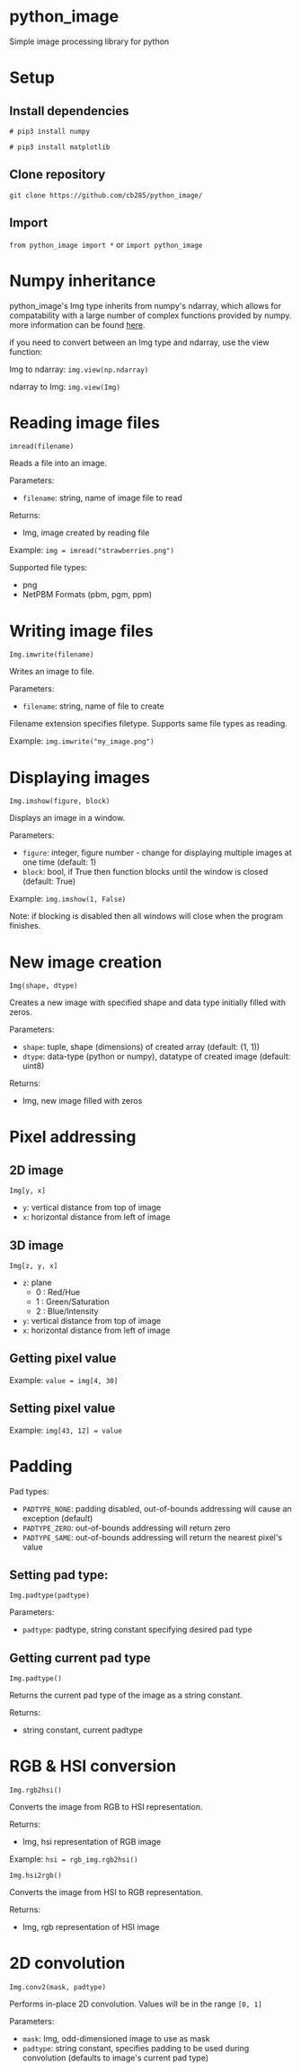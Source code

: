 # python_image
Simple image processing library for python

# Setup
## Install dependencies
`# pip3 install numpy`

`# pip3 install matplotlib`

## Clone repository
`git clone https://github.com/cb285/python_image/`

## Import
`from python_image import *` or `import python_image`

# Numpy inheritance
python_image's Img type inherits from numpy's ndarray, which allows for compatability with a large number of complex functions provided by numpy. more information can be found [here](https://docs.scipy.org/doc/numpy/reference/generated/numpy.ndarray.html).

if you need to convert between an Img type and ndarray, use the view function:

Img to ndarray: `img.view(np.ndarray)`

ndarray to Img: `img.view(Img)`

# Reading image files
`imread(filename)`

Reads a file into an image.

Parameters:
- `filename`: string, name of image file to read

Returns:
- Img, image created by reading file

Example: `img = imread("strawberries.png")`

Supported file types:
- png
- NetPBM Formats (pbm, pgm, ppm)

# Writing image files
`Img.imwrite(filename)`

Writes an image to file.

Parameters:
- `filename`: string, name of file to create

Filename extension specifies filetype. Supports same file types as reading.

Example: `img.imwrite("my_image.png")`

# Displaying images
`Img.imshow(figure, block)`

Displays an image in a window.

Parameters:
- `figure`: integer, figure number - change for displaying multiple images at one time (default: 1)
- `block`: bool, if True then function blocks until the window is closed (default: True)

Example: `img.imshow(1, False)`

Note: if blocking is disabled then all windows will close when the program finishes.

# New image creation
`Img(shape, dtype)`

Creates a new image with specified shape and data type initially filled with zeros.

Parameters:
- `shape`: tuple, shape (dimensions) of created array (default: (1, 1))
- `dtype`: data-type (python or numpy), datatype of created image (default: uint8)

Returns:
- Img, new image filled with zeros

# Pixel addressing
## 2D image
`Img[y, x]`
- `y`: vertical distance from top of image
- `x`: horizontal distance from left of image

## 3D image
`Img[z, y, x]`
- `z`: plane
  - 0 : Red/Hue
  - 1 : Green/Saturation
  - 2 : Blue/Intensity
- `y`: vertical distance from top of image
- `x`: horizontal distance from left of image

## Getting pixel value
Example: `value = img[4, 30]`

## Setting pixel value
Example: `img[43, 12] = value`

# Padding

Pad types:
- `PADTYPE_NONE`: padding disabled, out-of-bounds addressing will cause an exception (default)
- `PADTYPE_ZERO`: out-of-bounds addressing will return zero
- `PADTYPE_SAME`: out-of-bounds addressing will return the nearest pixel's value

## Setting pad type:
`Img.padtype(padtype)`

Parameters:
- `padtype`: padtype, string constant specifying desired pad type

## Getting current pad type
`Img.padtype()`

Returns the current pad type of the image as a string constant.

Returns:
- string constant, current padtype

# RGB & HSI conversion
`Img.rgb2hsi()`

Converts the image from RGB to HSI representation.

Returns:
- Img, hsi representation of RGB image

Example: `hsi = rgb_img.rgb2hsi()`


`Img.hsi2rgb()`

Converts the image from HSI to RGB representation.

Returns:
- Img, rgb representation of HSI image

# 2D convolution
`Img.conv2(mask, padtype)`

Performs in-place 2D convolution. Values will be in the range `[0, 1]`

Parameters:
- `mask`: Img, odd-dimensioned image to use as mask
- `padtype`: string constant, specifies padding to be used during convolution (defaults to image's current pad type)
